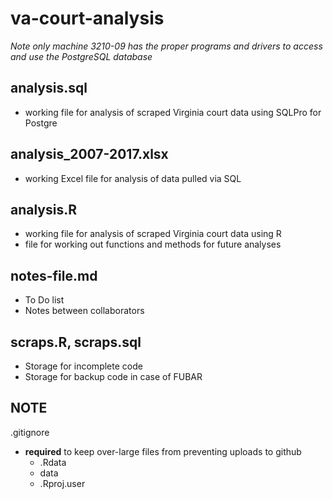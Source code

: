 # va-court-analysis

*Note only machine 3210-09 has the proper programs and drivers to access and use the PostgreSQL database*

## analysis.sql
* working file for analysis of scraped Virginia court data using SQLPro for Postgre

## analysis_2007-2017.xlsx
* working Excel file for analysis of data pulled via SQL

## analysis.R
* working file for analysis of scraped Virginia court data using R
* file for working out functions and methods for future analyses

## notes-file.md
* To Do list
* Notes between collaborators

## scraps.R, scraps.sql
* Storage for incomplete code
* Storage for backup code in case of FUBAR

## NOTE

.gitignore
* __required__ to keep over-large files from preventing uploads to github
	* .Rdata
	* data
	* .Rproj.user